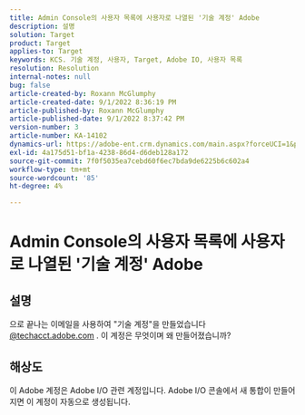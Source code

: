 ```yaml
---
title: Admin Console의 사용자 목록에 사용자로 나열된 '기술 계정' Adobe
description: 설명
solution: Target
product: Target
applies-to: Target
keywords: KCS. 기술 계정, 사용자, Target, Adobe IO, 사용자 목록
resolution: Resolution
internal-notes: null
bug: false
article-created-by: Roxann McGlumphy
article-created-date: 9/1/2022 8:36:19 PM
article-published-by: Roxann McGlumphy
article-published-date: 9/1/2022 8:37:42 PM
version-number: 3
article-number: KA-14102
dynamics-url: https://adobe-ent.crm.dynamics.com/main.aspx?forceUCI=1&pagetype=entityrecord&etn=knowledgearticle&id=31fe9eb6-352a-ed11-9db1-002248086a27
exl-id: 4a175d51-bf1a-4238-86d4-d6deb128a172
source-git-commit: 7f0f5035ea7cebd60f6ec7bda9de6225b6c602a4
workflow-type: tm+mt
source-wordcount: '85'
ht-degree: 4%

---
```


# Admin Console의 사용자 목록에 사용자로 나열된 &#39;기술 계정&#39; Adobe

## 설명


으로 끝나는 이메일을 사용하여 &quot;기술 계정&quot;을 만들었습니다 [@techacct.adobe.com](http://techacct.adobe.com) . 이 계정은 무엇이며 왜 만들어졌습니까?


## 해상도


이 Adobe 계정은 Adobe I/O 관련 계정입니다. Adobe I/O 콘솔에서 새 통합이 만들어지면 이 계정이 자동으로 생성됩니다.
